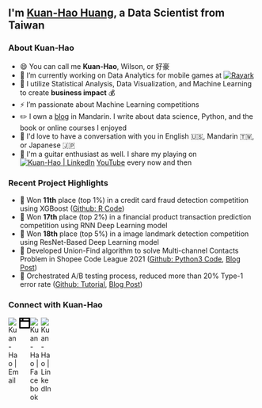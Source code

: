 ## I'm [Kuan-Hao Huang][linkedin], a Data Scientist from Taiwan

<!--
**KuanHaoHuang/KuanHaoHuang** is a ✨ _special_ ✨ repository because its `README.md` (this file) appears on your GitHub profile.
-->

### About Kuan-Hao
- 😄  You can call me **Kuan-Hao**, Wilson, or 好豪
- 🔭  I’m currently working on Data Analytics for mobile games at <a href="https://www.rayark.com/"  target="_blank"><img alt="Rayark" src="https://www.rayark.com/images/logo.png" width="50px"></a>
- 🚀  I utilize Statistical Analysis, Data Visualization, and Machine Learning to create **business impact** 💰
- ⚡  I’m passionate about Machine Learning competitions
- ✏️  I own a [blog][blog] in Mandarin. I write about data science, Python, and the book or online courses I enjoyed
- 💬  I'd love to have a conversation with you in English 🇺🇸, Mandarin 🇹🇼, or Japanese 🇯🇵
- 🎸  I'm a guitar enthusiast as well. I share my playing on [<img alt="Kuan-Hao | LinkedIn" width="22px" src="https://cdn.jsdelivr.net/npm/simple-icons@v4/icons/youtube.svg" />][youtube] [YouTube][youtube] every now and then

### Recent Project Highlights
- 🤠  Won **11th** place (top 1%) in a credit card fraud detection competition using XGBoost ([Github: R Code](https://github.com/KuanHaoHuang/tbrain-esun-fraud-detection))
- 🥳  Won **17th** place (top 2%) in a financial product transaction prediction competition using RNN Deep Learning model
- 🙂  Won **18th** place (top 5%) in a image landmark detection competition using ResNet-Based Deep Learning model
- 🤖  Developed Union-Find algorithm to solve Multi-channel Contacts Problem in Shopee Code League 2021 ([Github: Python3 Code](https://github.com/KuanHaoHuang/shopee-code-league-2021-multi-channel-contacts-problem), [Blog Post](https://haosquare.com/shopee-code-league-2021-data-analytics/))
- 🧪  Orchestrated A/B testing process, reduced more than 20% Type-1 error rate ([Github: Tutorial](https://github.com/KuanHaoHuang/learn-ab-testing), [Blog Post](https://haosquare.com/ab-testing-peeking/))

### Connect with Kuan-Hao

[<img align="left" alt="Kuan-Hao | Email" width="22px" src="https://cdn.jsdelivr.net/npm/simple-icons@v3/icons/gmail.svg"  />][email]
[<img align="left" alt="Kuan-Hao | Blog" width="22px" src="https://raw.githubusercontent.com/iconic/open-iconic/master/svg/browser.svg" />][blog]
[<img align="left" alt="Kuan-Hao | Facebook" width="22px" src="https://cdn.jsdelivr.net/npm/simple-icons@v4/icons/facebook.svg" />][facebook]
[<img align="left" alt="Kuan-Hao | LinkedIn" width="22px" src="https://cdn.jsdelivr.net/npm/simple-icons@v4/icons/linkedin.svg" />][linkedin]

<br />

[blog]: https://HaoSquare.com
[facebook]: https://www.facebook.com/HaoSquare/
[email]: mailto:kuan.hao.huang.b02@gmail.com
[youtube]: https://www.youtube.com/channel/UCvSWeApVRUf3weM52MdzB7g
[linkedin]: https://www.linkedin.com/in/kuanhaohuang/

